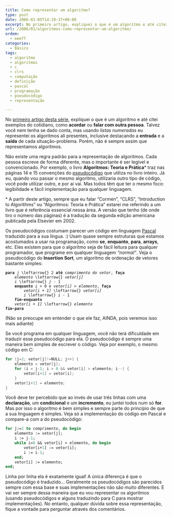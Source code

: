 ```yaml
---
title: Como representar um algoritmo?
type: post
date: 2006-01-05T14:19:37+00:00
excerpt: No primeiro artigo, expliquei o que é um algoritmo e até citei exemplos do cotidiano, como "acordar" ou "falar com outra pessoa". Talvez você nem tenha se dado conta, mas usando listas numeradas eu representei os algoritmos ali presentes, inclusive destacando a entrada e a saída de cada situação-problema. Mas não é sempre assim que representamos algoritmos.
url: /2006/01/algoritmos-como-representar-um-algoritmo/
ordem:
  - eeeff
categories:
  - Básico
tags:
  - algoritmo
  - algoritmos
  - c
  - clrs
  - computação
  - definição
  - pascal
  - programação
  - pseudocódigo
  - representação

---
```

No [primeiro artigo desta série][1], expliquei o que é um algoritmo e até citei exemplos do cotidiano, como **acordar** ou **falar com outra pessoa**. Talvez você nem tenha se dado conta, mas usando _listas numeradas_ eu representei os algoritmos ali presentes, inclusive destacando a **entrada** e a **saída** de cada situação-problema. Porém, não é sempre assim que representamos algoritmos.

Não existe uma regra padrão para a representação de algoritmos. Cada pessoa escreve de forma diferente, mas o importante é ser legível e convencionado. Por exemplo, o livro **Algoritmos: Teoria e Prática**\* traz nas páginas 14 e 15 convenções do [pseudocódigo][2] que utiliza no livro inteiro. Já eu, quando vou passar o mesmo algoritmo, utilizaria outro tipo de código, você pode utilizar outro, e por aí vai. Mas todos têm que ter o mesmo foco: legibilidade e fácil implementação para qualquer linguagem.

\* A partir deste artigo, sempre que eu falar “Cormen”, “CLRS”, “Introduction to Algorithms” ou “Algoritmos: Teoria e Prática” estarei me referindo a um livro que é referência essencial nessa área. A versão que tenho (de onde tiro o número das páginas) é a tradução da segunda edição americana publicada pela Elsevier em 2002.

Os pseudocódigos costumam parecer um código em linguagem [Pascal][3] traduzido para a sua língua. :) Usam quase sempre estruturas que estamos acostumados a usar na programação, como **se**, **enquanto**, **para**, **arrays**, etc. Eles existem para que o algoritmo seja de fácil leitura para qualquer programador, que programe em qualquer linguagem _“normal”_. Veja o pseudocódigo do **Insertion Sort**, um algoritmo de ordenação de vetores bastante simples:

<pre><code><strong>para</strong> <em>j</em> <span class="tex-render">\leftarrow{}</span> 2 <strong>até</strong> <em>comprimento do vetor</em>, <strong>faça</strong>
    <em>elemento</em> <span class="tex-render">\leftarrow{}</span> <em>vetor[j]</em>
    <em>i</em> <span class="tex-render">\leftarrow{}</span> <em>j</em> - 1
    <strong>enquanto</strong> <em>i</em> > 0 e <em>vetor[i]</em> > <em>elemento</em>, <strong>faça</strong>
        <em>vetor[i + 1]</em> <span class="tex-render">\leftarrow{}</span> <em>vetor[i]</em>
        <em>i</em> <span class="tex-render">\leftarrow{}</span> <em>i</em> - 1
    <strong>fim-enquanto</strong>
    <em>vetor[i + 1]</em> <span class="tex-render">\leftarrow{}</span> <em>elemento</em>
<strong>fim-para</strong></code></pre>

(Não se preocupe em entender o que ele faz, AINDA, pois veremos isso mais adiante)

Se você programa em qualquer linguagem, você não terá dificuldade em traduzir esse pseudocódigo para ela. O pseudocódigo é sempre uma maneira bem simples de escrever o código. Veja por exemplo, o mesmo código em C:

```c
for (j=2; vetor[j]!=NULL; j++) {
    elemento = vetor[j];
    for (i = j-1; i > 0 && vetor[i] > elemento; i--) {
        vetor[i+1] = vetor[i];
    }
    vetor[i+1] = elemento;
}
```

Você deve ter percebido que ao invés de usar três linhas com uma **declaração**, um **condicional** e um **incremento**, eu juntei todos num só **for**. Mas por isso o algoritmo é bem simples e sempre parte do princípio de que a sua linguagem é simples. Veja só a implementação do código em Pascal e compare-a com a do pseudocódigo:

```pascal
for j:=2 to comprimento, do begin
    elemento := vetor[j];
    i := j-1;
    while i>0 && vetor[i] > elemento, do begin
        vetor[i+1] := vetor[i];
        i := i-1;
    end;
    vetor[i] := elemento;
end;
```

Linha por linha ela é exatamente igual! A única diferença é que o pseudocódigo é traduzido… Geralmente os pseudocódigos são parecidos sempre com essa base e suas implementações não são muito diferentes. E vai ser sempre dessa maneira que eu vou representar os algoritmos (usando pseudocódigos e alguns traduzindo para C para mostrar implementações). No entanto, qualquer dúvida sobre essa representação, fique a vontade para perguntar através dos comentários.

 [1]: /2006/01/algoritmos-o-que-e-um-algoritmo/
 [2]: http://pt.wikipedia.org/wiki/Pseudoc%C3%B3digo
 [3]: http://pt.wikipedia.org/wiki/Pascal_%28linguagem_de_programa%C3%A7%C3%A3o%29

